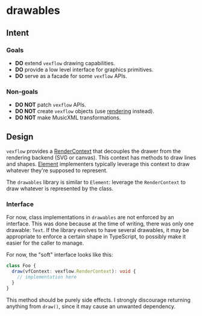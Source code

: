 # drawables

## Intent

### Goals

- **DO** extend `vexflow` drawing capabilities.
- **DO** provide a low level interface for graphics primitives.
- **DO** serve as a facade for some `vexflow` APIs.

### Non-goals

- **DO NOT** patch `vexflow` APIs.
- **DO NOT** create `vexflow` objects (use [rendering](../rendering/README.md) instead).
- **DO NOT** make MusicXML transformations.

## Design

`vexflow` provides a [RenderContext](https://github.com/0xfe/vexflow/blob/7e7eb97bf1580a31171302b3bd8165f057b692ba/src/rendercontext.ts) that decouples the drawer from the rendering backend (SVG or canvas). This context has methods to draw lines and shapes. [Element](https://github.com/0xfe/vexflow/blob/7e7eb97bf1580a31171302b3bd8165f057b692ba/src/element.ts) implementers typically leverage this context to draw whatever they're supposed to represent.

The `drawables` library is similar to `Element`: leverage the `RenderContext` to draw whatever is represented by the class.

### Interface

For now, class implementations in `drawables` are not enforced by an interface. This was done because at the time of writing, there was only one drawable: `Text`. If the library evolves to have several drawables, it may be appropriate to enforce a certain shape in TypeScript, to possibly make it easier for the caller to manage.

For now, the "soft" interface looks like this:

```ts
class Foo {
  draw(vfContext: vexflow.RenderContext): void {
    // implementation here
  }
}
```

This method should be purely side effects. I strongly discourage returning anything from `draw()`, since it may cause an unwanted dependency.
